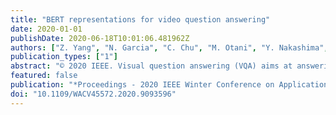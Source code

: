 ```yaml
---
title: "BERT representations for video question answering"
date: 2020-01-01
publishDate: 2020-06-18T10:01:06.481962Z
authors: ["Z. Yang", "N. Garcia", "C. Chu", "M. Otani", "Y. Nakashima", "H. Takemura"]
publication_types: ["1"]
abstract: "© 2020 IEEE. Visual question answering (VQA) aims at answering questions about the visual content of an image or a video. Currently, most work on VQA is focused on image-based question answering, and less attention has been paid into answering questions about videos. However, VQA in video presents some unique challenges that are worth studying: it not only requires to model a sequence of visual features over time, but often it also needs to reason about associated subtitles. In this work, we propose to use BERT, a sequential modelling technique based on Transformers, to encode the complex semantics from video clips. Our proposed model jointly captures the visual and language information of a video scene by encoding not only the subtitles but also a sequence of visual concepts with a pretrained language-based Transformer. In our experiments, we exhaustively study the performance of our model by taking different input arrangements, showing outstanding improvements when compared against previous work on two well-known video VQA datasets: TVQA and Pororo."
featured: false
publication: "*Proceedings - 2020 IEEE Winter Conference on Applications of Computer Vision, WACV 2020*"
doi: "10.1109/WACV45572.2020.9093596"
---
```


